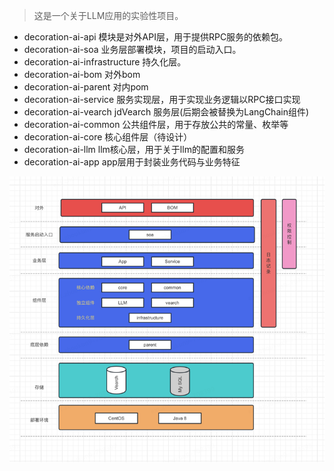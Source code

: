 > 这是一个关于LLM应用的实验性项目。

* decoration-ai-api 模块是对外API层，用于提供RPC服务的依赖包。
* decoration-ai-soa 业务层部署模块，项目的启动入口。
* decoration-ai-infrastructure 持久化层。
* decoration-ai-bom 对外bom
* decoration-ai-parent 对内pom
* decoration-ai-service 服务实现层，用于实现业务逻辑以RPC接口实现
* decoration-ai-vearch jdVearch 服务层(后期会被替换为LangChain组件)
* decoration-ai-common 公共组件层，用于存放公共的常量、枚举等
* decoration-ai-core 核心组件层（待设计）
* decoration-ai-llm llm核心层，用于关于llm的配置和服务
* decoration-ai-app app层用于封装业务代码与业务特征

![img_2.png](img_2.png)